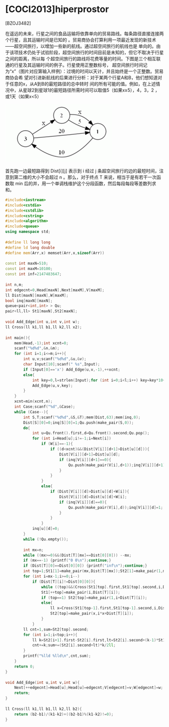 # [COCI2013]hiperprostor
[BZOJ3482]

在遥远的未来，行星之间的食品运输将依靠单向的贸易路线。每条路径直接连接两个行星，且其运输时间是已知的
。贸易商协会打算利用一项最近发现的新技术——超空间旅行，以增加一些新的航线。通过超空间旅行的航线也是
单向的。由于该项技术仍处于试验阶段，超空间旅行的时间目前是未知的，但它不取决于行星之间的距离，所以每
个超空间旅行的路线将花费等量的时间。下图是三个相互联通的行星及其运输时间的例子。行星使用正整数标号，
超空间旅行时间记为“x”（图片对应第输入样例）：过境的时间以天计，并且始终是一个正整数。贸易商协会希
望对引进新航线的后果进行分析：对于某两个行星A和B，他们想知道对于任意的x，从A到B的最短路径的总中转时
间的所有可能的值。例如，在上述情况中，从星球2到星球1的最短路径所需时间可以取值5（如果x≥5），4，3，2
，或1天（如果x<5）

![BZOJ3482](_v_images/bzoj3482_1543484527_63213873.png)

首先跑一边最短路得到 Dist[i][j] 表示到 i 经过 j 条超空间旅行的边的最短时间，注意到第二维的大小不会超过 n 。那么，对于终点 T 来说，相当于是有若干一次函数取 min 后的并，用一个单调栈维护这个分段函数，然后每段每段等差数列求和。

```cpp
#include<iostream>
#include<cstdio>
#include<cstdlib>
#include<cstring>
#include<algorithm>
#include<queue>
using namespace std;

#define ll long long
#define ld long double
#define mem(Arr,x) memset(Arr,x,sizeof(Arr))

const int maxN=510;
const int maxM=10100;
const int inf=2147483647;

int n,m;
int edgecnt=0,Head[maxN],Next[maxM],V[maxM];
ll Dist[maxN][maxN],W[maxM];
bool inq[maxN][maxN];
queue<pair<int,int> > Qu;
pair<ll,ll> St1[maxN],St2[maxN];

void Add_Edge(int u,int v,int w);
ll Cross(ll k1,ll b1,ll k2,ll x2);

int main(){
	mem(Head,-1);int xcnt=0;
	scanf("%d%d",&n,&m);
	for (int i=1;i<=m;i++){
		int u,v;scanf("%d%d",&u,&v);
		char Input[10];scanf(" %s",Input);
		if (Input[0]=='x') Add_Edge(u,v,-1),++xcnt;
		else{
			int key=0,l=strlen(Input);for (int i=0;i<l;i++) key=key*10+Input[i]-'0';
			Add_Edge(u,v,key);
		}
	}
	xcnt=min(xcnt,n);
	int Case;scanf("%d",&Case);
	while (Case--){
		int S,T;scanf("%d%d",&S,&T);mem(Dist,63);mem(inq,0);
		Dist[S][0]=0;inq[S][0]=1;Qu.push(make_pair(S,0));
		do{
			int u=Qu.front().first,d=Qu.front().second;Qu.pop();
			for (int i=Head[u];i!=-1;i=Next[i])
				if (W[i]==-1){
					if ((d<xcnt)&&(Dist[V[i]][d+1]>Dist[u][d])){
						Dist[V[i]][d+1]=Dist[u][d];
						if (inq[V[i]][d+1]==0){
							Qu.push(make_pair(V[i],d+1));inq[V[i]][d+1]=1;
						}
					}
				}
				else{
					if (Dist[V[i]][d]>Dist[u][d]+W[i]){
						Dist[V[i]][d]=Dist[u][d]+W[i];
						if (inq[V[i]][d]==0){
							Qu.push(make_pair(V[i],d));inq[V[i]][d]=1;
						}
					}
				}
			inq[u][d]=0;
		}
		while (!Qu.empty());

		int mx=n;
		while ((mx>=0)&&(Dist[T][mx]==Dist[0][0])) --mx;
		if (mx==-1) {printf("0 0\n");continue;}
		if (Dist[T][0]==Dist[0][0]) {printf("inf\n");continue;}
		int top=1;St1[1]=make_pair(mx,Dist[T][mx]);St2[1]=make_pair(1,mx+Dist[T][mx]);
		for (int i=mx-1;i>=0;i--)
			if (Dist[T][i]!=Dist[0][0]){
				while ((top)&&(Cross(St1[top].first,St1[top].second,i,Dist[T][i])<=St2[top].first)) --top;
				St1[++top]=make_pair(i,Dist[T][i]);
				if (top==1) St2[top]=make_pair(1,i+Dist[T][i]);
				else{
					ll x=Cross(St1[top-1].first,St1[top-1].second,i,Dist[T][i]);
					St2[top]=make_pair(x,i*x+Dist[T][i]);
				}
			}
		ll cnt=1,sum=St2[top].second;
		for (int i=1;i<top;i++){
			ll k=St2[i+1].first-St2[i].first,lt=St2[i].second+(k-1)*St1[i].first;
			cnt+=k;sum+=(St2[i].second+lt)*k/2ll;
		}
		printf("%lld %lld\n",cnt,sum);
	}
	return 0;
}

void Add_Edge(int u,int v,int w){
	Next[++edgecnt]=Head[u];Head[u]=edgecnt;V[edgecnt]=v;W[edgecnt]=w;
	return;
}

ll Cross(ll k1,ll b1,ll k2,ll b2){
	return (b2-b1)/(k1-k2)+((b2-b1)%(k1-k2)!=0);
}
```